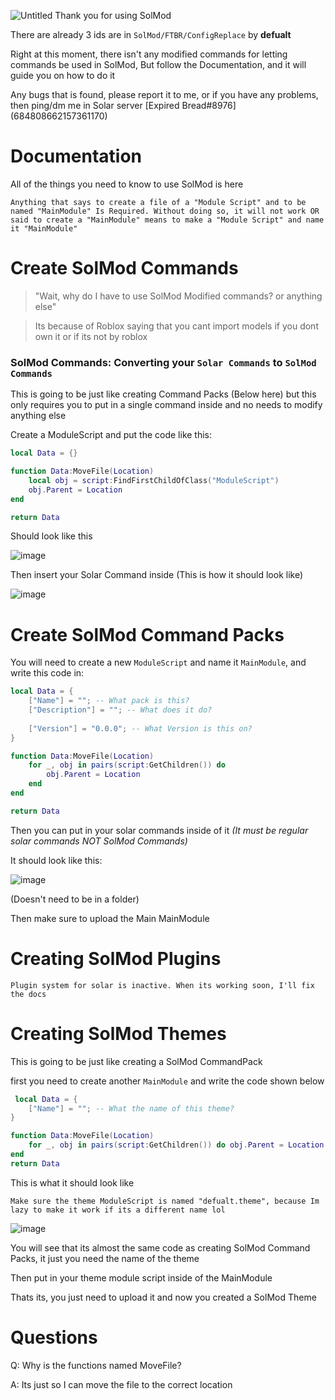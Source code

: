 ![Untitled](https://user-images.githubusercontent.com/96776358/149602887-f75608d9-0e50-4a7d-8f58-c73f4efe69e5.png)
Thank you for using SolMod

There are already 3 ids are in ```SolMod/FTBR/ConfigReplace``` by **defualt**

Right at this moment, there isn't any modified commands for letting commands be used in SolMod, But follow the Documentation, and it will guide you on how to do it

Any bugs that is found, please report it to me, or if you have any problems, then ping/dm me in Solar server [Expired Bread#8976] (684808662157361170)

# Documentation

All of the things you need to know to use SolMod is here

```Anything that says to create a file of a "Module Script" and to be named "MainModule" Is Required. Without doing so, it will not work OR said to create a "MainModule" means to make a "Module Script" and name it "MainModule"```

# Create SolMod Commands

> "Wait, why do I have to use SolMod Modified commands? or anything else"	

> Its because of Roblox saying that you cant import models if you dont own it or if its not by roblox

### **SolMod Commands:** Converting your ```Solar Commands``` to ```SolMod Commands```

This is going to be just like creating Command Packs (Below here) but this only requires you to put in a single command inside and no needs to modify anything else

Create a ModuleScript and put the code like this:

```lua
local Data = {}

function Data:MoveFile(Location)
	local obj = script:FindFirstChildOfClass("ModuleScript")
	obj.Parent = Location
end

return Data
```
Should look like this

![image](https://user-images.githubusercontent.com/96776358/149608102-0c2ce520-b3f7-4cba-b803-c4528f425322.png)

Then insert your Solar Command inside (This is how it should look like)

![image](https://user-images.githubusercontent.com/96776358/149607965-e1e92207-25a8-4a5c-9223-187729ea5415.png)

# Create SolMod Command Packs

You will need to create a new ```ModuleScript``` and name it ```MainModule```, and write this code in: 

```lua
local Data = {
	["Name"] = ""; -- What pack is this?
	["Description"] = ""; -- What does it do?
	
	["Version"] = "0.0.0"; -- What Version is this on?
}

function Data:MoveFile(Location)
	for _, obj in pairs(script:GetChildren()) do 
		obj.Parent = Location
	end
end

return Data
```

Then you can put in your solar commands inside of it _(It must be regular solar commands NOT SolMod Commands)_

It should look like this: 

![image](https://user-images.githubusercontent.com/96776358/149603777-fa66bc96-5590-4cd6-a37a-951df015e8c6.png)

(Doesn't need to be in a folder)

Then make sure to upload the Main MainModule

# Creating SolMod Plugins

```Plugin system for solar is inactive. When its working soon, I'll fix the docs```

# Creating SolMod Themes

This is going to be just like creating a SolMod CommandPack

first you need to create another ```MainModule``` and write the code shown below

```lua
 local Data = {
	["Name"] = ""; -- What the name of this theme?
}

function Data:MoveFile(Location)
	for _, obj in pairs(script:GetChildren()) do obj.Parent = Location end
end
return Data
```

This is what it should look like

```Make sure the theme ModuleScript is named "defualt.theme", because Im lazy to make it work if its a different name lol```

![image](https://user-images.githubusercontent.com/96776358/149604289-23ff267a-7c3a-4587-a37e-bbeed9caf21f.png)

You will see that its almost the same code as creating SolMod Command Packs, it just you need the name of the theme

Then put in your theme module script inside of the MainModule

Thats its, you just need to upload it and now you created a SolMod Theme

# Questions

Q: Why is the functions named MoveFile?

A: Its just so I can move the file to the correct location

